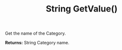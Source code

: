 ﻿---
uid: crmscript_ref_NSCategory_GetValue
title: String GetValue()
intellisense: NSCategory.GetValue
keywords: NSCategory, GetValue
so.topic: reference
---

Get the name of the Category.

**Returns:** String Category name.

